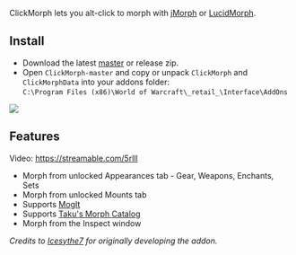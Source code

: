 ClickMorph lets you alt-click to morph with [jMorph](https://www.ownedcore.com/forums/world-of-warcraft/world-of-warcraft-bots-programs/795619-jmorph-tmorph-morpher-recreated.html) or [LucidMorph](https://www.ownedcore.com/forums/world-of-warcraft/world-of-warcraft-bots-programs/657637-lucid-morph-basic-morphing-tool.html).

## Install
* Download the latest [master](https://github.com/ketho-wow/ClickMorph/archive/master.zip) or release zip.
* Open `ClickMorph-master` and copy or unpack `ClickMorph` and `ClickMorphData` into your addons folder:  
`C:\Program Files (x86)\World of Warcraft\_retail_\Interface\AddOns`

![](https://i.imgur.com/EfiL7aQ.png)

## Features
Video: https://streamable.com/5rlll
* Morph from unlocked Appearances tab - Gear, Weapons, Enchants, Sets  
* Morph from unlocked Mounts tab
* Supports [MogIt](https://www.curseforge.com/wow/addons/mogit)
* Supports [Taku's Morph Catalog](https://www.curseforge.com/wow/addons/takus-morph-catalog)
* Morph from the Inspect window

*Credits to [Icesythe7](https://www.ownedcore.com/forums/world-of-warcraft/world-of-warcraft-general/wow-ui-macros-talent-specs/785473-clickmog-addon-lucidmorph.html) for originally developing the addon.*
